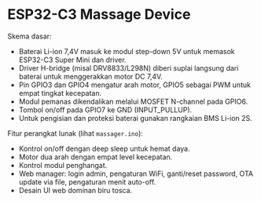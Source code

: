 # ESP32-C3 Massage Device

Skema dasar:
- Baterai Li-ion 7,4V masuk ke modul step-down 5V untuk memasok ESP32-C3 Super Mini dan driver.
- Driver H-bridge (misal DRV8833/L298N) diberi suplai langsung dari baterai untuk menggerakkan motor DC 7,4V.
- Pin GPIO3 dan GPIO4 mengatur arah motor, GPIO5 sebagai PWM untuk empat tingkat kecepatan.
- Modul pemanas dikendalikan melalui MOSFET N-channel pada GPIO6.
- Tombol on/off pada GPIO7 ke GND (INPUT_PULLUP).
- Untuk pengisian dan proteksi baterai gunakan rangkaian BMS Li-ion 2S.

Fitur perangkat lunak (lihat `massager.ino`):
- Kontrol on/off dengan deep sleep untuk hemat daya.
- Motor dua arah dengan empat level kecepatan.
- Kontrol modul penghangat.
- Web manager: login admin, pengaturan WiFi, ganti/reset password, OTA update via file, pengaturan menit auto-off.
- Desain UI web dominan biru tosca.

